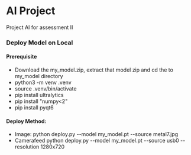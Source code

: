 # AI Project
Project AI for assessment II

### Deploy Model on Local
#### Prerequisite
- Download the my_model.zip, extract that model zip and cd the to my_model directory
- python3 -m venv .venv
- source .venv/bin/activate
- pip install ultralytics
- pip install "numpy<2"
- pip install pyqt6

#### Deploy Method:
- Image: python deploy.py --model my_model.pt --source metal7.jpg
- Camerafeed python deploy.py --model my_model.pt --source usb0 --resolution 1280x720